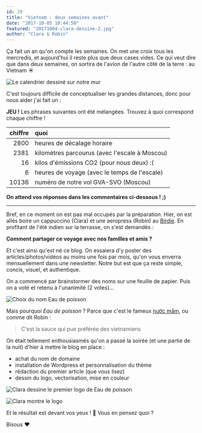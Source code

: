 ```yaml
---
id: 29
title: "Vietnam : deux semaines avant"
date: "2017-10-05 10:44:50"
featured: "20171004-clara-dessine-2.jpg"
author: "Clara & Robin"
---
```


Ça fait un an qu'on compte les semaines. On met une croix tous les mercredis, et
aujourd'hui il reste plus que deux cases vides. Ce qui veut dire que dans deux
semaines, on sortira de l'avion de l'autre côté de la terre : au Vietnam ☀️

![Le calendrier dessiné sur notre mur](20171004-calendrier-mur.jpg)

C'est toujours difficile de conceptualiser les grandes distances, donc pour nous
aider j'ai fait un :

**JEU !** Les phrases suivantes ont été mélangées. Trouvez à quoi correspond
chaque chiffre !

| chiffre | quoi                                          |
| ------: | :-------------------------------------------- |
|    2800 | heures de décalage horaire                    |
|    2381 | kilomètres parcourus (avec l'escale à Moscou) |
|      16 | kilos d'émissions CO2 (pour nous deux) :(     |
|       6 | heures de voyage (avec le temps de l'escale)  |
|   10136 | numéro de notre vol GVA-SVO (Moscou)          |

**On attend vos réponses dans les commentaires ci-dessous ! ;)**

---

Bref, en ce moment on est pas mal occupés par la préparation. Hier, on est allés
boire un cappuccino (Clara) et une aeropress (Robin) au
[Birdie](http://www.birdiecoffee.com/). En profitant de l'été indien sur la
terrasse, on s'est demandés :

**Comment partager ce voyage avec nos familles et amis ?**

Et c'est ainsi qu'est né ce blog. On essaiera d'y poster des
articles/photos/vidéos au moins une fois par mois, qu'on vous enverra
mensuellement dans une newsletter. Notre but est que ça reste simple, concis,
visuel, et authentique.

On a commencé par brainstormer des noms sur une feuille de papier. Puis on a
voté et retenu à l'unanimité (2 votes)...

![Choix du nom Eau de poisson](20171004-choix-nom-edp.jpg)

Mais pourquoi *Eau de poisson* ? Parce que c'est le
fameux [nước mắm](https://fr.wikipedia.org/wiki/Nuoc-m%C3%A2m), ou comme dit
Robin :

> C'est la sauce qui pue préférée des vietnamiens

On était tellement enthousiasmés qu'on a passé la soirée (et une partie de la
nuit) d'hier à mettre le blog en place :

- achat du nom de domaine
- installation de Wordpress et personnalisation du thème
- rédaction du premier article (que vous lisez)
- dessin du logo, vectorisation, mise en couleur

![Clara dessine le premier logo de Eau de poisson](20171004-clara-dessine-1.jpg)

![Clara montre le logo](20171004-clara-dessine-2.jpg)

Et le résultat est devant vos yeux ! 🎉 Vous en pensez quoi ?

Bisous ❤️

